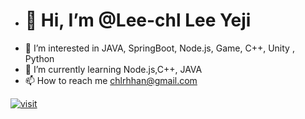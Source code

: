 - # 👋  Hi, I’m @Lee-chl Lee Yeji
- 👀 I’m interested in JAVA, SpringBoot, Node.js, Game, C++, Unity , Python
- 🌱 I’m currently learning Node.js,C++, JAVA
- 📫 How to reach me chlrhhan@gmail.com


[![visit](https://hits.seeyoufarm.com/api/count/incr/badge.svg?url=https%3A%2F%2Fgithub.com%2FLee-chl&count_bg=%2340ABC2&title_bg=%23726F6F&icon=postwoman.svg&icon_color=%2357976A&title=조회수&edge_flat=false)](https://hits.seeyoufarm.com)
<!---
Lee-chl/Lee-chl is a ✨ special ✨ repository because its `README.md` (this file) appears on your GitHub profile.
You can click the Preview link to take a look at your changes.
--->
